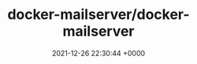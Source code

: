---
title: "docker-mailserver/docker-mailserver"
link: "https://github.com/docker-mailserver/docker-mailserver"
date: "2021-12-26 22:30:44 +0000"
description: "Production-ready fullstack but simple mail server (SMTP, IMAP, LDAP, Antispam, Antivirus, etc.) running inside a container."
category: "github"
---